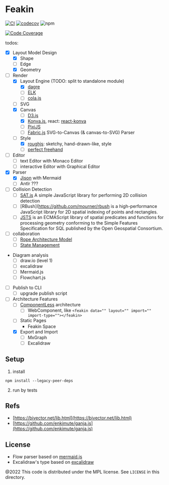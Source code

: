# Feakin

[![CI](https://github.com/feakin/feakin/actions/workflows/ci.yml/badge.svg)](https://github.com/feakin/feakin/actions/workflows/ci.yml) [![codecov](https://codecov.io/gh/feakin/feakin-poc/branch/master/graph/badge.svg?token=XO0930Z3TE)](https://codecov.io/gh/feakin/feakin-poc) ![npm](https://img.shields.io/npm/v/@feakin/parser)

[![Code Coverage](https://codecov.io/gh/feakin/feakin-poc/branch/master/graphs/tree.svg?token=XO0930Z3TE)](https://app.codecov.io/gh/feakin/feakin-poc)

todos:

- [x] Layout Model Design
  - [x] Shape
  - [ ] Edge
  - [x] Geometry
- [ ] Render
  - [x] Layout Engine (TODO: split to standalone module)
    - [x] [dagre](https://github.com/dagrejs/dagre)
    - [ ] [ELK](https://github.com/kieler/elkjs)
    - [ ] [cola.js](https://ialab.it.monash.edu/webcola/)
  - [ ] SVG
  - [x] Canvas
    - [ ] [D3.js](https://github.com/d3/d3)
    - [x] [Konva.js](https://github.com/konvajs/konva), react: [react-konva](https://github.com/konvajs/react-konva)
    - [ ] [PixiJS](https://github.com/pixijs/pixijs)
    - [ ] [Fabric.js](https://github.com/fabricjs/fabric.js) SVG-to-Canvas (& canvas-to-SVG) Parser
  - [ ] Style
    - [x] [roughjs](https://github.com/rough-stuff/rough): sketchy, hand-drawn-like, style
    - [ ] [perfect freehand](https://github.com/steveruizok/perfect-freehand)
- [ ] Editor
  - [ ] text Editor with Monaco Editor
  - [ ] interactive Editor with Graphical Editor
- [x] Parser
  - [x] [Jison](https://github.com/zaach/jison) with Mermaid
  - [ ] Antlr ???
- [ ] Collision Detection
  - [ ] [SAT.js](https://github.com/jriecken/sat-js) A simple JavaScript library for performing 2D collision detection
  - [ ] [RBush](https://github.com/mourner/rbush is a high-performance JavaScript library for 2D spatial indexing of points and rectangles.
  - [ ] [JSTS](https://github.com/bjornharrtell/jsts) is an ECMAScript library of spatial predicates and functions for processing geometry conforming to the Simple Features Specification for SQL published by the Open Geospatial Consortium.
- [ ] collaboration
  - [ ] [Rope Architecture Model](https://blog.jetbrains.com/zh-hans/fleet/2022/02/fleet-below-deck-part-ii-breaking-down-the-editor/)
  - [ ] [State Management](https://blog.jetbrains.com/zh-hans/fleet/2022/06/fleet-below-deck-part-iii-state-management/)
- Diagram analysis
  - [ ] draw.io (level 1)
  - [ ] excalidraw
  - [ ] Mermaid.js
  - [ ] Flowchart.js
- [ ] Publish to CLI
  - [ ] upgrade publish script
- [ ] Architecture Features
  - [ ] [ComponentLess](https://componentless.com/) architecture
    - [ ] WebComponent, like `<feakin data="" layout="" import="" import-type=""></feakin>`
  - [ ] Static Pages
    - Feakin Space
  - [x] Export and Import
    - [ ] MxGraph
    - [ ] Excalidraw
  
## Setup

1. install

```
npm install --legacy-peer-deps
```

2. run by tests

## Refs

- [https://bivector.net/lib.html](https://bivector.net/lib.html)
- [https://github.com/enkimute/ganja.js](https://github.com/enkimute/ganja.js)

## License

- Flow parser based on [mermaid.js](https://github.com/mermaid-js/)
- Excalidraw's type based on [excalidraw](https://github.com/excalidraw/excalidraw)

@2022 This code is distributed under the MPL license. See `LICENSE` in this directory.
